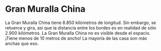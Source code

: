 # Gran Muralla China

La Gran Muralla China tiene 8.850 kilómetros de longitud. Sin embargo, se
retuerce y gira, así que la distancia entre los bordes es en realidad de sólo
2.900 kilómetros. La Gran Muralla China no es visible desde el espacio. ¡Tiene
menos de 10 metros de ancho! La mayoría de las casa son más anchas que eso.
